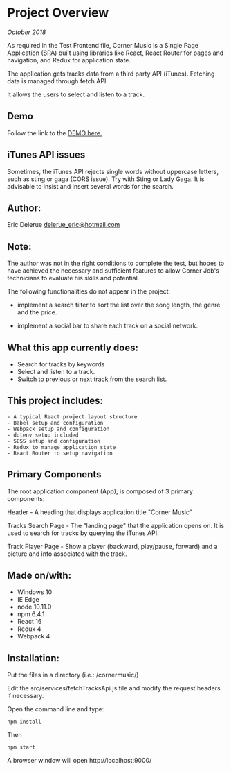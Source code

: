 # Project Overview

*October 2018*

As required in the Test Frontend file, Corner Music is a Single Page Application (SPA) built using libraries like React, React Router for pages and navigation, and Redux for application state. 

The application gets tracks data from a third party API (iTunes). Fetching data is managed through fetch API. 

It allows the users to select and listen to a track.

## Demo
  
  Follow the link to the [DEMO here.](https://www.itineranda.com/cornermusic/)

## iTunes API issues

Sometimes, the iTunes API rejects single words without uppercase letters, such as sting or gaga (CORS issue). Try with Sting or Lady Gaga. It is advisable to insist and insert several words for the search.

## Author: 

Eric Delerue
delerue_eric@hotmail.com

## Note: 

The author was not in the right conditions to complete the test, but hopes to have achieved the necessary and sufficient features to allow Corner Job's technicians to evaluate his skills and potential.

The following functionalities do not appear in the project:

- implement a search filter to sort the list over the song length, the genre and the price. 

- implement a social bar to share each track on a social network. 

## What this app currently does:

- Search for tracks by keywords
- Select and listen to a track. 
- Switch to previous or next track from the search list.

## This project includes:

	- A typical React project layout structure
	- Babel setup and configuration
	- Webpack setup and configuration 
	- dotenv setup included
	- SCSS setup and configuration
	- Redux to manage application state
	- React Router to setup navigation

## Primary Components

The root application component (App), is composed of 3 primary components:

Header 
	- A heading that displays application title "Corner Music"

Tracks Search Page 
	- The "landing page" that the application opens on. It is used to search for tracks by querying the iTunes API.

Track Player Page 
	- Show a player (backward, play/pause, forward) and a picture and info associated with the track. 

## Made on/with:

  - Windows 10
  - IE Edge
  - node 10.11.0
  - npm 6.4.1
  - React 16
  - Redux 4
  - Webpack 4

## Installation:

Put the files in a directory (i.e.: /cornermusic/)

Edit the src/services/fetchTracksApi.js file and modify the request headers if necessary.

Open the command line and type: 

	npm install

Then

	npm start 

A browser window will open http://localhost:9000/
